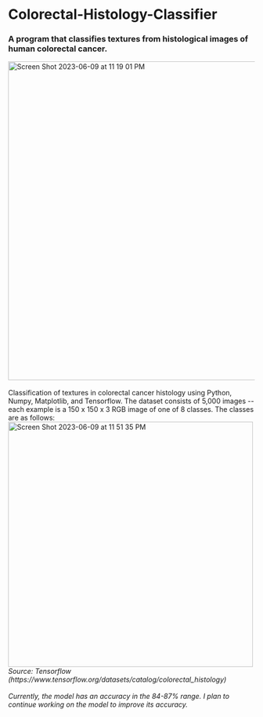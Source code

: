 # Colorectal-Histology-Classifier
### A program that classifies textures from histological images of human colorectal cancer.

<img width="650" alt="Screen Shot 2023-06-09 at 11 19 01 PM" src="https://github.com/sebastianwhyte/Colorectal-Histology-Classifier/assets/62267311/ac4414b6-f809-451f-b313-90c9bf9df206">
<br>
<br>
Classification of textures in colorectal cancer histology using Python, Numpy, Matplotlib, and Tensorflow. The dataset consists of 5,000 images -- each example is a 150 x 150 x 3 RGB image of one of 8 classes. The classes are as follows:
<br>
<img width="500" alt="Screen Shot 2023-06-09 at 11 51 35 PM" src="https://github.com/sebastianwhyte/Colorectal-Histology-Classifier/assets/62267311/fff30b96-5023-4c37-bfbf-3fd9a4954210">

<br>
<i>Source: Tensorflow (https://www.tensorflow.org/datasets/catalog/colorectal_histology)</>
<br>
<br>
Currently, the model has an accuracy in the 84-87% range. I plan to continue working on the model to improve its accuracy.


